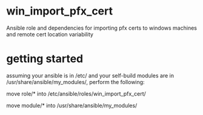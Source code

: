 # win_import_pfx_cert
Ansible role and dependencies for importing pfx certs to windows machines and remote cert location variability

# getting started
assuming your ansible is in /etc/ and your self-build modules are in /usr/share/ansible/my_modules/, perform the following:

move role/* into /etc/ansible/roles/win_import_pfx_cert/

move module/* into /usr/share/ansible/my_modules/
